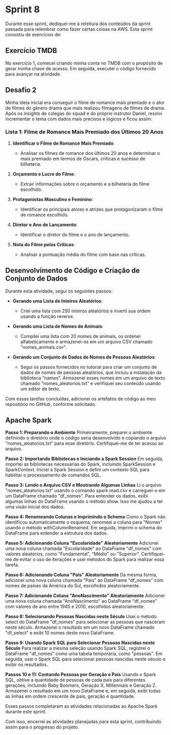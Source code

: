 # Sprint 8

Durante esse sprint, dediquei-me à releitura dos conteúdos da sprint passada para relembrar como fazer certas coisas na AWS. Esta sprint consistiu de exercícios de:

## Exercício TMDB

No exercício 1, comecei criando minha conta no TMDB com o propósito de gerar minha chave de acesso. Em seguida, executei o código fornecido para avançar na atividade.

## Desafio 2

Minha ideia inicial era conseguir o filme de romance mais premiado e o ator de filmes do gênero drama que mais realizou filmagens de filmes de drama. Após os insights de colegas do squad e do próprio instrutor Daniel, resolvi incrementar o tema com dados mais precisos e lógicos e ficou assim:

### Lista 1: Filme de Romance Mais Premiado dos Últimos 20 Anos

1. **Identificar o Filme de Romance Mais Premiado**:
   - Analisar os filmes de romance dos últimos 20 anos e determinar o mais premiado em termos de Oscars, críticas e sucesso de bilheteria.

2. **Orçamento e Lucro do Filme**:
   - Extrair informações sobre o orçamento e a bilheteria do filme escolhido.

3. **Protagonistas Masculino e Feminino**:
   - Identificar os principais atores e atrizes que protagonizaram o filme de romance escolhido.

4. **Diretor e Ano de Lançamento**:
   - Identificar o diretor do filme e o ano de lançamento.

5. **Nota do Filme pelas Críticas**:
   - Analisar a pontuação média do filme com base nas críticas.



## Desenvolvimento de Código e Criação de Conjunto de Dados

Durante esta atividade, segui os seguintes passos:

- **Gerando uma Lista de Inteiros Aleatórios**:
  - Criei uma lista com 250 inteiros aleatórios e inverti sua ordem usando a função reverse.

- **Gerando uma Lista de Nomes de Animais**:
  - Compilei uma lista com 20 nomes de animais, os ordenei alfabeticamente e armazenei-os em um arquivo CSV chamado "nomes_animais.csv".

- **Gerando um Conjunto de Dados de Nomes de Pessoas Aleatórios**:
  - Segui os passos fornecidos no tutorial para criar um conjunto de dados de nomes de pessoas aleatórios, que incluiu a instalação da biblioteca "names". Armazenei esses nomes em um arquivo de texto chamado "nomes_aleatorios.txt" e verifiquei seu conteúdo usando um editor de texto. 

Com essas tarefas concluídas, adicionei os artefatos de código ao meu repositório no GitHub, conforme solicitado.

## Apache Spark

**Passo 1: Preparando o Ambiente**
Primeiramente, preparei o ambiente definindo o diretório onde o código seria desenvolvido e copiando o arquivo "nomes_aleatorios.txt" para esse diretório. Certifiquei-me de ter acesso ao arquivo.

**Passo 2: Importando Bibliotecas e Iniciando a Spark Session**
Em seguida, importei as bibliotecas necessárias do Spark, incluindo SparkSession e SparkContext. Iniciei a Spark Session e defini um contexto SQL para habilitar o processamento de comandos SQL.

**Passo 3: Lendo o Arquivo CSV e Mostrando Algumas Linhas**
Li o arquivo "nomes_aleatorios.txt" usando o comando spark.read.csv e carreguei-o em um DataFrame chamado "df_nomes". Para entender os dados, exibi algumas linhas do DataFrame usando o método show. Isso me ajudou a ter uma visão inicial dos dados.

**Passo 4: Renomeando Colunas e Imprimindo o Schema**
Como o Spark não identificou automaticamente o esquema, renomeei a coluna para "Nomes" usando o método withColumnRenamed. Em seguida, imprimi o schema do DataFrame para entender a estrutura dos dados.

**Passo 5: Adicionando Coluna "Escolaridade" Aleatoriamente**
Adicionei uma nova coluna chamada "Escolaridade" ao DataFrame "df_nomes" com valores aleatórios, como "Fundamental", "Médio" ou "Superior". Certifiquei-me de evitar o uso de iterações e usei métodos do Spark para realizar essa tarefa.

**Passo 6: Adicionando Coluna "Pais" Aleatoriamente**
Da mesma forma, adicionei uma nova coluna chamada "Pais" ao DataFrame "df_nomes" com nomes de países da América do Sul, escolhidos aleatoriamente.

**Passo 7: Adicionando Coluna "AnoNascimento" Aleatoriamente**
Adicionei uma nova coluna chamada "AnoNascimento" ao DataFrame "df_nomes" com valores de ano entre 1945 e 2010, escolhidos aleatoriamente.

**Passo 8: Selecionando Pessoas Nascidas neste Século**
Usei o método select do DataFrame "df_nomes" para selecionar as pessoas que nasceram neste século. Armazenei o resultado em um novo DataFrame chamado "df_select" e exibi 10 nomes deste novo DataFrame.

**Passo 9: Usando Spark SQL para Selecionar Pessoas Nascidas neste Século**
Para realizar a mesma seleção usando Spark SQL, registrei o DataFrame "df_nomes" como
uma tabela temporária, como "pessoas". Em seguida, usei o Spark SQL para selecionar pessoas nascidas neste século e exibir os resultados.

**Passos 10 e 11: Contando Pessoas por Geração e País**
Usando o Spark SQL, obtive a quantidade de pessoas de cada país para diferentes gerações, incluindo Baby Boomers, Geração X, Millennials e Geração Z. Armazenei o resultado em um novo DataFrame e, em seguida, exibi todas as linhas em ordem crescente de país, geração e quantidade.

Esses passos completaram as atividades relacionadas ao Apache Spark durante este sprint.

Com isso, encerrei as atividades planejadas para esta sprint, contribuindo assim para o progresso do projeto.